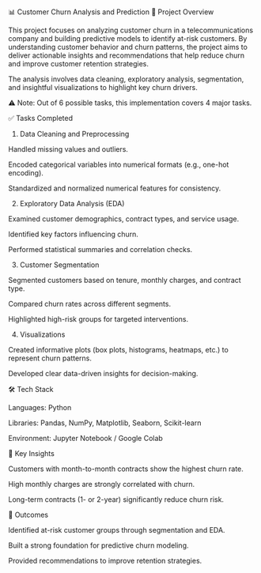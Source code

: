 📊 Customer Churn Analysis and Prediction
🔎 Project Overview

This project focuses on analyzing customer churn in a telecommunications company and building predictive models to identify at-risk customers. By understanding customer behavior and churn patterns, the project aims to deliver actionable insights and recommendations that help reduce churn and improve customer retention strategies.

The analysis involves data cleaning, exploratory analysis, segmentation, and insightful visualizations to highlight key churn drivers.

⚠️ Note: Out of 6 possible tasks, this implementation covers 4 major tasks.

✅ Tasks Completed
1. Data Cleaning and Preprocessing

Handled missing values and outliers.

Encoded categorical variables into numerical formats (e.g., one-hot encoding).

Standardized and normalized numerical features for consistency.

2. Exploratory Data Analysis (EDA)

Examined customer demographics, contract types, and service usage.

Identified key factors influencing churn.

Performed statistical summaries and correlation checks.

3. Customer Segmentation

Segmented customers based on tenure, monthly charges, and contract type.

Compared churn rates across different segments.

Highlighted high-risk groups for targeted interventions.

4. Visualizations

Created informative plots (box plots, histograms, heatmaps, etc.) to represent churn patterns.

Developed clear data-driven insights for decision-making.

🛠️ Tech Stack

Languages: Python

Libraries: Pandas, NumPy, Matplotlib, Seaborn, Scikit-learn

Environment: Jupyter Notebook / Google Colab

📌 Key Insights

Customers with month-to-month contracts show the highest churn rate.

High monthly charges are strongly correlated with churn.

Long-term contracts (1- or 2-year) significantly reduce churn risk.

🚀 Outcomes

Identified at-risk customer groups through segmentation and EDA.

Built a strong foundation for predictive churn modeling.

Provided recommendations to improve retention strategies.
